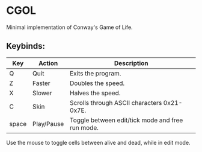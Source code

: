 # CGOL

Minimal implementation of Conway's Game of Life.

## Keybinds:

| Key   | Action     | Description                                      |
|-------|------------|--------------------------------------------------|
| Q     | Quit       | Exits the program.                               |
| Z     | Faster     | Doubles the speed.                               |
| X     | Slower     | Halves the speed.                                |
| C     | Skin       | Scrolls through ASCII characters 0x21-0x7E.      |
| space | Play/Pause | Toggle between edit/tick mode and free run mode. |

Use the mouse to toggle cells between alive and dead, while in edit mode.
